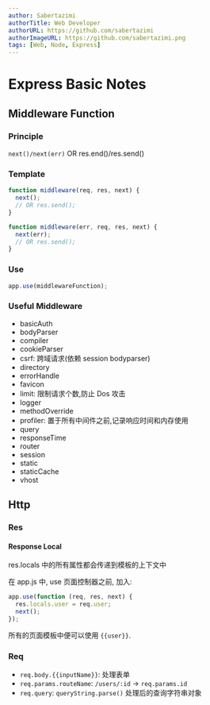 ```yaml
---
author: Sabertazimi
authorTitle: Web Developer
authorURL: https://github.com/sabertazimi
authorImageURL: https://github.com/sabertazimi.png
tags: [Web, Node, Express]
---
```


# Express Basic Notes

## Middleware Function

### Principle

`next()/next(err)` OR res.end()/res.send()

### Template

```ts
function middleware(req, res, next) {
  next();
  // OR res.send();
}
```

```ts
function middleware(err, req, res, next) {
  next(err);
  // OR res.send();
}
```

### Use

```ts
app.use(middlewareFunction);
```

### Useful Middleware

- basicAuth
- bodyParser
- compiler
- cookieParser
- csrf: 跨域请求(依赖 session bodyparser)
- directory
- errorHandle
- favicon
- limit: 限制请求个数,防止 Dos 攻击
- logger
- methodOverride
- profiler: 置于所有中间件之前,记录响应时间和内存使用
- query
- responseTime
- router
- session
- static
- staticCache
- vhost

## Http

### Res

#### Response Local

res.locals 中的所有属性都会传递到模板的上下文中

在 app.js 中, use 页面控制器之前, 加入:

```ts
app.use(function (req, res, next) {
  res.locals.user = req.user;
  next();
});
```

所有的页面模板中便可以使用 `{{user}}`.

### Req

- `req.body.{{inputName}}`: 处理表单
- `req.params.routeName`: `/users/:id` -> `req.params.id`
- `req.query`: `queryString.parse()` 处理后的查询字符串对象

